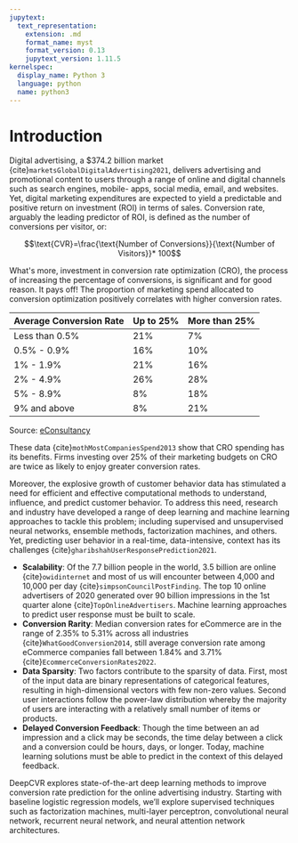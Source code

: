 ```yaml
---
jupytext:
  text_representation:
    extension: .md
    format_name: myst
    format_version: 0.13
    jupytext_version: 1.11.5
kernelspec:
  display_name: Python 3
  language: python
  name: python3
---
```

# Introduction
Digital advertising, a \$374.2 billion market {cite}`marketsGlobalDigitalAdvertising2021`, delivers advertising and promotional content to users through a range of online and digital channels such as search engines, mobile- apps, social media, email, and websites. Yet, digital marketing expenditures are expected to yield a predictable and positive return on investment (ROI) in terms of sales. Conversion rate, arguably the leading predictor of ROI, is defined as the number of conversions per visitor, or:

$$\text{CVR}=\frac{\text{Number of Conversions}}{\text{Number of Visitors}}* 100$$

What's more, investment in conversion rate optimization (CRO), the process of increasing the percentage of conversions, is significant and for good reason. It pays off! The proportion of marketing spend allocated to conversion optimization positively correlates with higher conversion rates.

|     Average Conversion Rate    |     Up to 25%    |     More than 25%    |
|--------------------------------|------------------|----------------------|
|     Less than 0.5%             |     21%          |     7%               |
|     0.5% - 0.9%                |     16%          |     10%              |
|     1% - 1.9%                  |     21%          |     16%              |
|     2% - 4.9%                  |     26%          |     28%              |
|     5% - 8.9%                  |     8%           |     18%              |
|     9% and above               |     8%           |     21%              |
Source: [eConsultancy](https://econsultancy.com/most-companies-spend-less-than-5-of-marketing-budgets-on-conversion-optimization/)

These data {cite}`mothMostCompaniesSpend2013` show that CRO spending has its benefits. Firms investing over 25% of their marketing budgets on CRO are twice as likely to enjoy greater conversion rates.

Moreover, the explosive growth of customer behavior data has stimulated a need for efficient and effective computational methods to understand, influence, and predict customer behavior. To address this need, research and industry have developed a range of deep learning and machine learning approaches to tackle this problem; including supervised and unsupervised neural networks, ensemble methods, factorization machines, and others. Yet, predicting user behavior in a real-time, data-intensive, context has its challenges {cite}`gharibshahUserResponsePrediction2021`.

-	**Scalability**: Of the 7.7 billion people in the world, 3.5 billion are online {cite}`owidinternet` and most of us will encounter between 4,000 and 10,000 per day {cite}`simpsonCouncilPostFinding`. The top 10 online advertisers of 2020 generated over 90 billion impressions in the 1st quarter alone {cite}`TopOnlineAdvertisers`. Machine learning approaches to predict user response must be built to scale.
-	**Conversion Rarity**: Median conversion rates for eCommerce are in the range of 2.35% to 5.31% across all industries {cite}`WhatGoodConversion2014`, still average conversion rate among eCommerce companies fall between 1.84% and 3.71% {cite}`EcommerceConversionRates2022`.
-	**Data Sparsity**: Two factors contribute to the sparsity of data. First, most of the input data are binary representations of categorical features, resulting in high-dimensional vectors with few non-zero values. Second user interactions follow the power-law distribution whereby the majority of users are interacting with a relatively small number of items or products.
-	**Delayed Conversion Feedback**: Though the time between an ad impression and a click may be seconds, the time delay between a click and a conversion could be hours, days, or longer. Today, machine learning solutions must be able to predict in the context of this delayed feedback.

DeepCVR explores state-of-the-art deep learning methods to improve conversion rate prediction for the online advertising industry. Starting with baseline logistic regression models, we’ll explore supervised techniques such as factorization machines, multi-layer perceptron, convolutional neural network, recurrent neural network, and neural attention network architectures.

